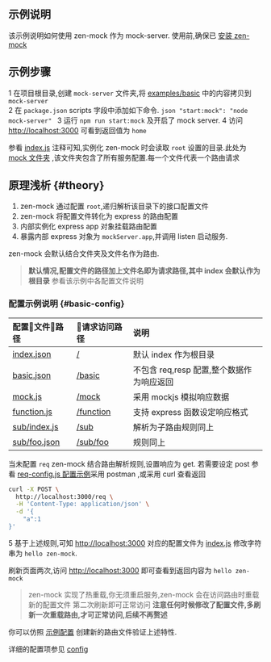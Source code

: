 ## 示例说明
该示例说明如何使用 zen-mock 作为 mock-server. 
使用前,确保已 [安装 zen-mock](../../README.md#install)

## 示例步骤
1 在项目根目录,创建 `mock-server` 文件夹,将 [examples/basic](../basic) 中的内容拷贝到 `mock-server`  
2 在 `package.json` scripts 字段中添加如下命令.
    ```json
    "start:mock": "node mock-server"
    ```
3 运行 `npm run start:mock` 及开启了 mock server.
4 访问 <http://localhost:3000> 可看到返回值为 `home`

参看 [index.js](./index.js) 注释可知,实例化 zen-mock 时会读取 `root` 设置的目录.此处为 [mock 文件夹](./mock) ,该文件夹包含了所有服务配置.每一个文件代表一个路由请求

## 原理浅析 {#theory}
1. zen-mock 通过配置 `root`,递归解析该目录下的接口配置文件
2. zen-mock 将配置文件转化为 express 的路由配置
3. 内部实例化 express app 对象挂载路由配置
4. 暴露内部 express 对象为 `mockServer.app`,并调用 listen 启动服务.


zen-mock 会默认结合文件夹及文件名作为路由.

> **默认情况,配置文件的路径加上文件名即为请求路径,其中 index 会默认作为根目录**
> 参看该示例中各配置文件说明

### 配置示例说明 {#basic-config}
配置文件路径|请求访问路径|说明
:---|:---|:---|
[index.json](./mock/index.json)|[/](http://localhost:3000)|默认 index 作为根目录
[basic.json](./mock/basic.json)|[/basic](http://localhost:3000/basic)|不包含 req,resp 配置,整个数据作为响应返回
[mock.js](./mock/mock.js)|[/mock](http://localhost:3000/mock)|采用 mockjs 模拟响应数据
[function.js](./mock/function.js)|[/function](http://localhost:3000/function)| 支持 express 函数设定响应格式
[sub/index.js](./mock/sub/index.js)|[/sub](http://localhost:3000/sub)|解析为子路由规则同上
[sub/foo.json](./mock/sub/foo.json)|[/sub/foo](http://localhost:3000/sub/foo)|规则同上


当未配置 `req` zen-mock 结合路由解析规则,设置响应为 get.
若需要设定 post 参看 [req-config.js 配置示例](./mock/req-config)采用 postman ,或采用 curl 查看返回

```bash
curl -X POST \
  http://localhost:3000/req \
  -H 'Content-Type: application/json' \
  -d '{
	"a":1
}'
```

5 基于上述规则,可知 <http://localhost:3000> 对应的配置文件为
[index.js](./mock/index.js) 修改字符串为 `hello zen-mock`.

刷新页面两次,访问 <http://localhost:3000> 即可查看到返回内容为 `hello zen-mock`

> zen-mock 实现了热重载,你无须重启服务,zen-mock 会在访问路由时重载新的配置文件
> 第二次刷新即可正常访问
> **注意任何时候修改了配置文件,多刷新一次重载路由,才可正常访问,后续不再赘述**


你可以仿照 [示例配置](#basic-config) 创建新的路由文件验证上述特性.

详细的配置项参见 [config](./config.md)


